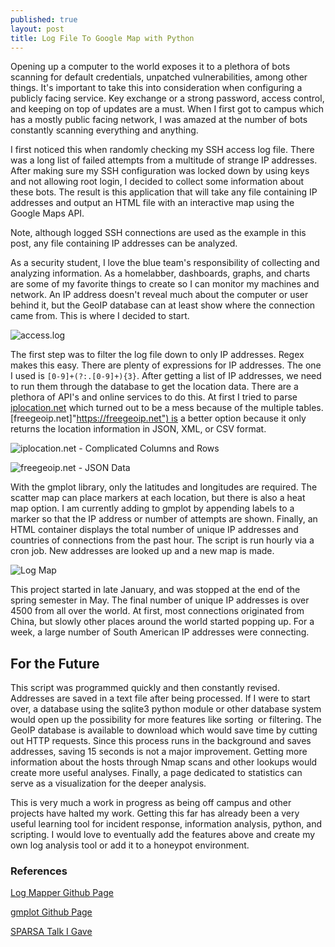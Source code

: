 ```yaml
---
published: true
layout: post
title: Log File To Google Map with Python
---
```

Opening up a computer to the world exposes it to a plethora of bots scanning for default credentials, unpatched vulnerabilities, among other things. It's important to take this into consideration when configuring a publicly facing service. Key exchange or a strong password, access control, and keeping on top of updates are a must. When I first got to campus which has a mostly public facing network, I was amazed at the number of bots constantly scanning everything and anything.

I first noticed this when randomly checking my SSH access log file. There was a long list of failed attempts from a multitude of strange IP addresses. After making sure my SSH configuration was locked down by using keys and not allowing root login, I decided to collect some information about these bots. The result is this application that will take any file containing IP addresses and output an HTML file with an interactive map using the Google Maps API.

Note, although logged SSH connections are used as the example in this post, any file containing IP addresses can be analyzed.

As a security student, I love the blue team's responsibility of collecting and analyzing information. As a homelabber, dashboards, graphs, and charts are some of my favorite things to create so I can monitor my machines and network. An IP address doesn't reveal much about the computer or user behind it, but the GeoIP database can at least show where the connection came from. This is where I decided to start.

![access.log]({{site.baseurl}}/images/Log-File-To-Google-Map/accesslog-ex.png)

The first step was to filter the log file down to only IP addresses. Regex makes this easy. There are plenty of expressions for IP addresses. The one I used is <code>[0-9]+(?:\.[0-9]+){3}</code>. After getting a list of IP addresses, we need to run them through the database to get the location data. There are a plethora of API's and online services to do this. At first I tried to parse [iplocation.net]("https://www.iplocation.net/") which turned out to be a mess because of the multiple tables. [freegeoip.net]"https://freegeoip.net") is a better option because it only returns the location information in JSON, XML, or CSV format.

![iplocation.net - Complicated Columns and Rows]({{site.baseurl}}/images/Log-File-To-Google-Map/iplocation-ex.png)

![freegeoip.net - JSON Data]({{site.baseurl}}/images/Log-File-To-Google-Map/freegeoip-ex.png)

With the gmplot library, only the latitudes and longitudes are required. The scatter map can place markers at each location, but there is also a heat map option. I am currently adding to gmplot by appending labels to a marker so that the IP address or number of attempts are shown. Finally, an HTML container displays the total number of unique IP addresses and countries of connections from the past hour. The script is run hourly via a cron job. New addresses are looked up and a new map is made.

![Log Map]({{site.baseurl}}/images/Log-File-To-Google-Map/mapfile-ex.png)

This project started in late January, and was stopped at the end of the spring semester in May. The final number of unique IP addresses is over 4500 from all over the world. At first, most connections originated from China, but slowly other places around the world started popping up. For a week, a large number of South American IP addresses were connecting.

## For the Future

This script was programmed quickly and then constantly revised. Addresses are saved in a text file after being processed. If I were to start over, a database using the sqlite3 python module or other database system would open up the possibility for more features like sorting  or filtering. The GeoIP database is available to download which would save time by cutting out HTTP requests. Since this process runs in the background and saves addresses, saving 15 seconds is not a major improvement. Getting more information about the hosts through Nmap scans and other lookups would create more useful analyses. Finally, a page dedicated to statistics can serve as a visualization for the deeper analysis.

This is very much a work in progress as being off campus and other projects have halted my work. Getting this far has already been a very useful learning tool for incident response, information analysis, python, and scripting. I would love to eventually add the features above and create my own log analysis tool or add it to a honeypot environment.

### References

[Log Mapper Github Page]("https://github.com/becksteadn/Log-Mapper)

[gmplot Github Page]("https://github.com/vgm64/gmplot")

[SPARSA Talk I Gave]("https://youtu.be/RA3FLQy3JPE?t=704")